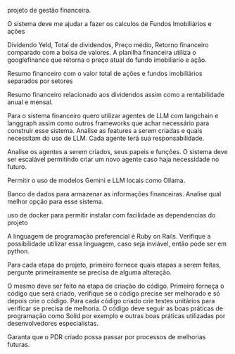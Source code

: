 projeto de gestão financeira.

O sistema deve me ajudar a fazer os calculos de Fundos Imobiliários e ações

Dividendo Yeld, Total de dividendos, Preço médio, Retorno financeiro comparado com a bolsa de valores. A planilha financeira utiliza o googlefinance que retorna o preço atual do fundo imobiliario e ação.

Resumo financeiro com o valor total de ações e fundos imobiliários separados por setores

Resumo financeiro relacionado aos dividendos assim como a rentabilidade anual e mensal.

Para o sistema financeiro quero utilizar agentes de LLM com langchain e langgraph assim como outros frameworks que achar necessário para construir esse sistema. Analise as features a serem criadas e quais necessitam do uso de LLM. Cada agente terá sua responsabilidade.

Analise os agentes a serem criados, seus papeis e funções. O sistema deve ser escalável permitindo criar um novo agente caso haja necessidade no futuro.

Permitir o uso de modelos Gemini e LLM locais como Ollama.

Banco de dados para armazenar as informações financeiras. Analise qual melhor opção para esse sistema.

uso de docker para permitir instalar com facilidade as dependencias do projeto

A linguagem de programação preferencial é Ruby on Rails. Verifique a possibilidade utilizar essa linguagem, caso seja inviável, então pode ser em python.

Para cada etapa do projeto, primeiro fornece quais etapas a serem feitas, pergunte primeiramente se precisa de alguma alteração.

O mesmo deve ser feito na etapa de criação do código. Primeiro forneça o código que será criado, verifique se o código precise ser melhorado e só depois crie o código. Para cada código criado crie testes unitários para verificar se precisa de melhoria. O código deve seguir as boas práticas de programação como Solid por exemplo e outras boas práticas utilizadas por desenvolvedores especialistas.

Garanta que o PDR criado possa passar por processos de melhorias futuras.
